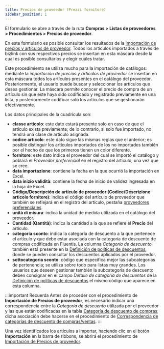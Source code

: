 ```yaml
---
title: Precios de proveedor (Prezzi fornitore)
sidebar_position: 1
---
```


El formulario se abre a través de la ruta **Compras > Listas de proveedores > Procedimientos > Precios de proveedor**.

En este formulario es posible consultar los resultados de la [Importación de precios y artículos de proveedor](/docs/applications/bizlink/price-item-supplier). Todos los artículos importados a través de bizlink con sus respectivos precios se insertan en esta máscara desde la cual es posible consultarlos y elegir cuáles tratar.

Este procedimiento se utiliza mucho para la importación de catálogos: mediante la *importación de precios y artículos de proveedor* se insertan en esta máscara todos los artículos presentes en el catálogo del proveedor. Posteriormente, el usuario puede buscar y seleccionar los artículos que desea gestionar. La máscara permite conocer el precio de compra de un artículo sin que este haya sido codificado y registrado previamente en una lista, y posteriormente codificar solo los artículos que se gestionarán efectivamente.

Los datos principales de la cuadrícula son:  
- **classe articolo**: este dato estará presente solo en caso de que el artículo exista previamente; de lo contrario, si solo fue importado, no tendrá una clase de artículo asignada.  
- **codice articolo**: este dato sigue las mismas reglas que el anterior; es posible distinguir los artículos importados de los no importados también por el hecho de que los primeros tienen un color diferente.  
- **fornitore**: este dato indica el proveedor del cual se importó el catálogo y poblará el *Proveedor preferencial* en el registro del artículo, una vez que se cree.  
- **data importazione**: contiene la fecha en la que ocurrió la importación en Excel.  
- **data inizio validità**: contiene la fecha de inicio de validez ingresada en la hoja de Excel.  
- **Código/Descripción de artículo de proveedor (Codice/Descrizione articolo fornitore)**: indica el código del artículo de proveedor que también se reflejará en el registro del artículo, pestaña [proveedores preferenciales](/docs/erp-home/registers/items/create-new-item).  
- **unità di misura**: indica la unidad de medida utilizada en el catálogo del proveedor.  
- **Cantidad (Qantità)**: indica la cantidad a la que se refiere el **Precio** del artículo.  
- **categoria sconto**: indica la categoría de descuento a la que pertenece el artículo y que debe estar asociada con la categoría de descuento de compras codificada en Fluentis. La columna *Categoría de descuento* también está presente en la [Definición de políticas de descuentos](/docs/purchase/price-control/definition), donde se pueden consultar los descuentos aplicados por el proveedor.  
- **sottocategoria sconto**: código que especifica mejor las subcategorías de pertenencia; se utiliza sobre todo para listas muy grandes. Los usuarios que deseen gestionar también la subcategoría de descuento deben consignar en el campo *Detalle de categoría de descuentos* de la [Definición de políticas de descuentos](/docs/purchase/price-control/definition) el mismo código que aparece en esta columna.  

:::important Recuerda
Antes de proceder con el procedimiento de **Importación de Precios de proveedor**, es necesario indicar una correspondencia entre la *Categoría de descuento* utilizada por el proveedor y las que están codificadas en la tabla [Categoría de descuento de compras](/docs/configurations/tables/purchase/category-discounts-price-management/); dicha asociación debe hacerse en el procedimiento de [Correspondencia de categorías de descuento de compras/ventas](/docs/purchase/price-control/correspondence). 
:::

Una vez identificados los artículos a importar, haciendo clic en el botón **Importación** en la barra de ribbons, se abrirá el procedimiento de [Importación de Precios de proveedor](/docs/purchase/purchase-price-lists/procedures/import-price).